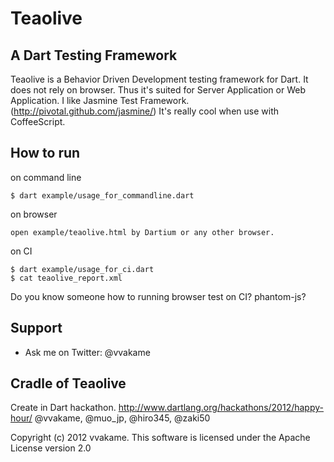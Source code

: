 # Teaolive

## A Dart Testing Framework

Teaolive is a Behavior Driven Development testing framework for Dart. It does not rely on browser. Thus it's suited for Server Application or Web Application.
I like Jasmine Test Framework. (http://pivotal.github.com/jasmine/)
It's really cool when use with CoffeeScript.

## How to run

on command line
```
$ dart example/usage_for_commandline.dart
```

on browser
```
open example/teaolive.html by Dartium or any other browser.
```

on CI
```
$ dart example/usage_for_ci.dart
$ cat teaolive_report.xml
```

Do you know someone how to running browser test on CI? phantom-js?

## Support

* Ask me on Twitter: @vvakame

## Cradle of Teaolive

Create in Dart hackathon.  http://www.dartlang.org/hackathons/2012/happy-hour/
@vvakame, @muo_jp, @hiro345, @zaki50

Copyright (c) 2012 vvakame. This software is licensed under the Apache License version 2.0
